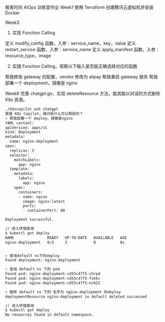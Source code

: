 极客时间 AIOps 训练营作业
Week1
使用 Terraform 创建腾讯云虚拟机并安装 Docker

Week3
1. 实现 Function Calling

定义 modify_config 函数，入参：service_name，key，value
定义 restart_service 函数，入参：service_name
定义 apply_manifest 函数，入参：resource_type，image

2. 实践 Function Calling，观察以下输入是否能正确选择对应的函数

帮我修改 gateway 的配置，vendor 修改为 alipay
帮我重启 gateway 服务
帮我部署一个 deployment，镜像是 nginx


Week6
完善 chatgpt.go，实现 deleteResource 方法，能其能以对话的方式删除 K8s 资源。

```bash
./k8scopilot ask chatgpt
我是 K8s Copilot，请问有什么可以帮助你？
> 帮我部署一个 deploy，镜像是nginx
YAML content:
apiVersion: apps/v1
kind: Deployment
metadata:
  name: nginx-deployment
spec:
  replicas: 3
  selector:
    matchLabels:
      app: nginx
  template:
    metadata:
      labels:
        app: nginx
    spec:
      containers:
      - name: nginx
        image: nginx:latest
        ports:
        - containerPort: 80

Deployment successful.

// 进入终端查询
$ kubectl get deploy
NAME               READY   UP-TO-DATE   AVAILABLE   AGE
nginx-deployment   0/3     3            0           8s


> 查询default ns下的deploy
Found deployment: nginx-deployment

> 查询 default ns 下的 pod
Found pod: nginx-deployment-cd55c47f5-chrpd
Found pod: nginx-deployment-cd55c47f5-fxkkc
Found pod: nginx-deployment-cd55c47f5-nr622

> 删除 default ns 下的 名字为 nginx-deployment 的deploy
deploymentResource nginx-deployment in default deleted successed

// 进入终端查询
$ kubectl get deploy
No resources found in default namespace.
```